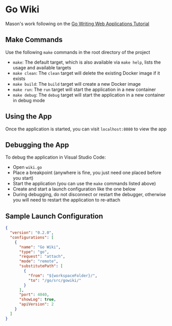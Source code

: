 # Go Wiki

Mason's work following on the [Go Writing Web Applications Tutorial](https://golang.org/doc/articles/wiki/)

## Make Commands

Use the following `make` commands in the root directory of the project

* `make`: The default target, which is also available via `make help`, lists the usage and available targets
* `make clean`: The `clean` target will delete the existing Docker image if it exists
* `make build`: The `build` target will create a new Docker image
* `make run`: The `run` target will start the application in a new container
* `make debug`: The `debug` target will start the application in a new container in debug mode

## Using the App

Once the application is started, you can visit `localhost:8080` to view the app

## Debugging the App

To debug the application in Visual Studio Code:

* Open `wiki.go`
* Place a breakpoint (anywhere is fine, you just need one placed before you start)
* Start the application (you can use the `make` commands listed above)
* Create and start a launch configuration like the one below
* During debugging, do not disconnect or restart the debugger, otherwise you will need to restart the application to re-attach

## Sample Launch Configuration

```json
{
  "version": "0.2.0",
  "configurations": [
    {
      "name": "Go Wiki",
      "type": "go",
      "request": "attach",
      "mode": "remote",
      "substitutePath": [
        {
          "from": "${workspaceFolder}/",
          "to": "/go/src/gowiki/"
        }
      ],
      "port": 4040,
      "showLog": true,
      "apiVersion": 2
    }
  ]
}
```
